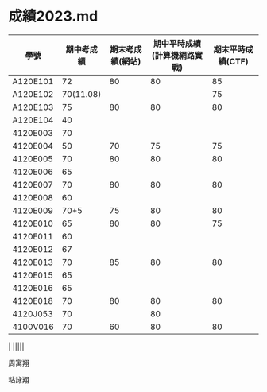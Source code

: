 # 成績2023.md
| 學號 | 期中考成績 | 期末考成績(網站) | 期中平時成績(計算機網路實戰) | 期末平時成績(CTF) |
| ---- |  ---- |  ---- |  ---- |  ---- |  
|A120E101 |72|80|80|85|
|A120E102|70(11.08)|||75|
|A120E103 |75|80|80|80|
|A120E104| 40||||
|4120E003|70||||
|4120E004 |50|70|75|75|
|4120E005 |70|80|80|80|
|4120E006 |65||||
|4120E007 |70|80|80|80|
|4120E008 |60||||
|4120E009  |70+5|75|80|80|
|4120E010 | 65|80|80|75|
|4120E011 |60||||
|4120E012 |67||||
|4120E013 |70|85|80|80|
|4120E015 |65||||
|4120E016 | 65||||
|4120E018 |70|80|80|80|
|4120J053 |70||80||
|4100V016 |70|60|80|80|









| |||||

周寓翔


粘詠翔



